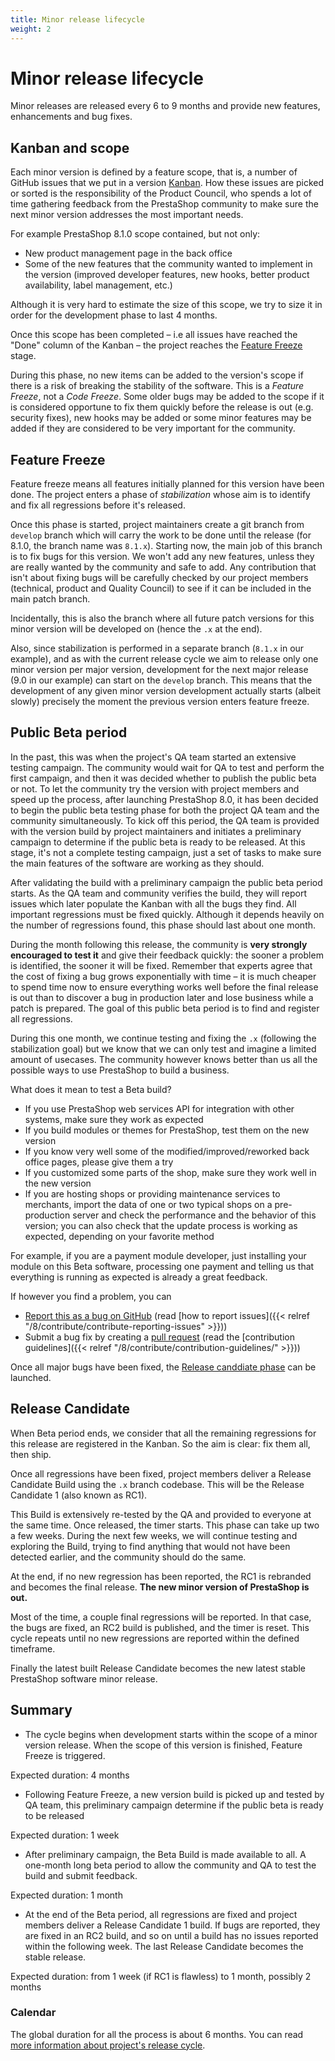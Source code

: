 ```yaml
---
title: Minor release lifecycle
weight: 2
---
```


# Minor release lifecycle

Minor releases are released every 6 to 9 months and provide new features, enhancements and bug fixes.

## Kanban and scope

Each minor version is defined by a feature scope, that is, a number of GitHub issues that we put in a version [Kanban](https://help.github.com/en/github/managing-your-work-on-github/about-project-boards). How these issues are picked or sorted is the responsibility of the Product Council, who spends a lot of time gathering feedback from the PrestaShop community to make sure the next minor version addresses the most important needs.

For example PrestaShop 8.1.0 scope contained, but not only:

- New product management page in the back office
- Some of the new features that the community wanted to implement in the version (improved developer features, new hooks, better product availability, label management, etc.)

Although it is very hard to estimate the size of this scope, we try to size it in order for the development phase to last 4 months.

Once this scope has been completed – i.e all issues have reached the "Done" column of the Kanban – the project reaches the [Feature Freeze](https://en.wikipedia.org/wiki/Freeze_(software_engineering)) stage.

During this phase, no new items can be added to the version's scope if there is a risk of breaking the stability of the software.
This is a _Feature Freeze_, not a _Code Freeze_. Some older bugs may be added to the scope if it is considered opportune to fix them quickly before the release is out (e.g. security fixes), new hooks may be added or some minor features may be added if they are considered to be very important for the community.

## Feature Freeze

Feature freeze means all features initially planned for this version have been done. The project enters a phase of _stabilization_ whose aim is to identify and fix all regressions before it's released.

Once this phase is started, project maintainers create a git branch from `develop` branch which will carry the work to be done until the release (for 8.1.0, the branch name was `8.1.x`). Starting now, the main job of this branch is to fix bugs for this version. We won't add any new features, unless they are really wanted by the community and safe to add. Any contribution that isn't about fixing bugs will be carefully checked by our project members (technical, product and Quality Council) to see if it can be included in the main patch branch.

Incidentally, this is also the branch where all future patch versions for this minor version will be developed on (hence the `.x` at the end).

Also, since stabilization is performed in a separate branch (`8.1.x` in our example), and as with the current release cycle we aim to release only one minor version per major version, development for the next major release (9.0 in our example) can start on the `develop` branch. This means that the development of any given minor version development actually starts (albeit slowly) precisely the moment the previous version enters feature freeze.

## Public Beta period

In the past, this was when the project's QA team started an extensive testing campaign. The community would wait for QA to test and perform the first campaign, and then it was decided whether to publish the public beta or not. To let the community try the version with project members and speed up the process, after launching PrestaShop 8.0, it has been decided to begin the public beta testing phase for both the project QA team and the community simultaneously. To kick off this period, the QA team is provided with the version build by project maintainers and initiates a preliminary campaign to determine if the public beta is ready to be released. At this stage, it's not a complete testing campaign, just a set of tasks to make sure the main features of the software are working as they should.

After validating the build with a preliminary campaign the public beta period starts. As the QA team and community verifies the build, they will report issues which later populate the Kanban with all the bugs they find. All important regressions must be fixed quickly. Although it depends heavily on the number of regressions found, this phase should last about one month. 

During the month following this release, the community is **very strongly encouraged to test it** and give their feedback quickly: the sooner a problem is identified, the sooner it will be fixed. Remember that experts agree that the cost of fixing a bug grows exponentially with time – it is much cheaper to spend time now to ensure everything works well before the final release is out than to discover a bug in production later and lose business while a patch is prepared. The goal of this public beta period is to find and register all regressions.

During this one month, we continue testing and fixing the `.x` (following the stabilization goal) but we know that we can only test and imagine a limited amount of usecases. The community however knows better than us all the possible ways to use PrestaShop to build a business.

What does it mean to test a Beta build?

- If you use PrestaShop web services API for integration with other systems, make sure they work as expected
- If you build modules or themes for PrestaShop, test them on the new version
- If you know very well some of the modified/improved/reworked back office pages, please give them a try
- If you customized some parts of the shop, make sure they work well in the new version
- If you are hosting shops or providing maintenance services to merchants, import the data of one or two typical shops on a pre-production server and check the performance and the behavior of this version; you can also check that the update process is working as expected, depending on your favorite method

For example, if you are a payment module developer, just installing your module on this Beta software, processing one payment and telling us that everything is running as expected is already a great feedback.

If however you find a problem, you can

 - [Report this as a bug on GitHub](https://github.com/PrestaShop/PrestaShop/issues) (read [how to report issues]({{< relref "/8/contribute/contribute-reporting-issues" >}}))
 - Submit a bug fix by creating a [pull request](https://github.com/PrestaShop/PrestaShop/compare) (read the [contribution guidelines]({{< relref "/8/contribute/contribution-guidelines/" >}}))

Once all major bugs have been fixed, the [Release canddiate phase](https://en.wikipedia.org/wiki/Software_release_life_cycle#Release_candidate) can be launched.

## Release Candidate

When Beta period ends, we consider that all the remaining regressions for this release are registered in the Kanban. So the aim is clear: fix them all, then ship.

Once all regressions have been fixed, project members deliver a Release Candidate Build using the `.x` branch codebase. This will be the Release Candidate 1 (also known as RC1).

This Build is extensively re-tested by the QA and provided to everyone at the same time. Once released, the timer starts. This phase can take up two a few weeks. During the next few weeks, we will continue testing and exploring the Build, trying to find anything that would not have been detected earlier, and the community should do the same.

At the end, if no new regression has been reported, the RC1 is rebranded and becomes the final release. **The new minor version of PrestaShop is out.**

Most of the time, a couple final regressions will be reported. In that case, the bugs are fixed, an RC2 build is published, and the timer is reset. This cycle repeats until no new regressions are reported within the defined timeframe.

Finally the latest built Release Candidate becomes the new latest stable PrestaShop software minor release.

## Summary

- The cycle begins when development starts within the scope of a minor version release. When the scope of this version is finished, Feature Freeze is triggered.

Expected duration: 4 months

- Following Feature Freeze, a new version build is picked up and tested by QA team, this preliminary campaign determine if the public beta is ready to be released

Expected duration: 1 week

- After preliminary campaign, the Beta Build is made available to all. A one-month long beta period to allow the community and QA to test the build and submit feedback.

Expected duration: 1 month

- At the end of the Beta period, all regressions are fixed and project members deliver a Release Candidate 1 build.
If bugs are reported, they are fixed in an RC2 build, and so on until a build has no issues reported within the following week. The last Release Candidate becomes the stable release.

Expected duration: from 1 week (if RC1 is flawless) to 1 month, possibly 2 months

### Calendar

The global duration for all the process is about 6 months. You can read [more information about project's release cycle](https://www.prestashop-project.org/project-organization/release-cycle/).
